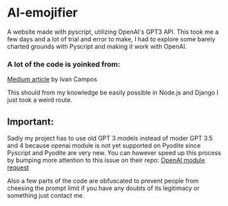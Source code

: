 # AI-emojifier
A website made with pyscript, utilizing OpenAI's GPT3 API.
This took me a few days and a lot of trial and error to make, I had to explore some barely charted grounds with Pyscript and making it work with OpenAI.

### A lot of the code is yoinked from:
[Medium article](https://medium.com/@ivancampos) by Ivan Campos

This should from my knowledge be easily possible in Node.js and Django I just took a weird route.

## Important:
Sadly my project has to use old GPT 3 models instead of moder GPT 3.5 and 4 because openai module is not yet supported on Pyodite since Pyscript and Pyodite are very new. You can however speed up this process by bumping more attention to this issue on their repo: 
[OpenAI module request](https://github.com/pyodide/pyodide/issues/3588)

Also a few parts of the  code are obfuscated to prevent people from cheesing the prompt limit if you have any doubts of its legitimacy or something just contact me.
